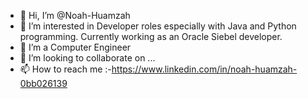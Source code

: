 - 👋 Hi, I’m @Noah-Huamzah
- 👀 I’m interested in Developer roles especially with Java and Python programming. Currently working as an Oracle Siebel developer.
- 🌱 I’m a Computer Engineer
- 💞️ I’m looking to collaborate on ...
- 📫 How to reach me :-https://www.linkedin.com/in/noah-huamzah-0bb026139

